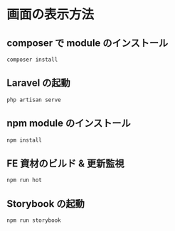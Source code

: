 # 画面の表示方法

## composer で module のインストール

```
composer install
```

## Laravel の起動

```
php artisan serve
```

## npm module のインストール

```
npm install
```

## FE 資材のビルド & 更新監視

```
npm run hot
```

## Storybook の起動

```
npm run storybook
```